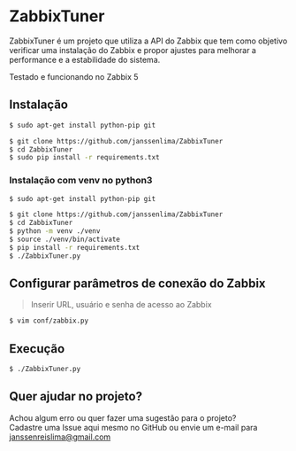 # ZabbixTuner

ZabbixTuner é um projeto que utiliza a API do Zabbix que tem como objetivo verificar uma instalação do Zabbix e propor ajustes para melhorar a performance e a estabilidade do sistema.

Testado e funcionando no Zabbix 5
## Instalação

```sh
$ sudo apt-get install python-pip git

$ git clone https://github.com/janssenlima/ZabbixTuner
$ cd ZabbixTuner
$ sudo pip install -r requirements.txt
```
### Instalação com venv no python3

```sh
$ sudo apt-get install python-pip git

$ git clone https://github.com/janssenlima/ZabbixTuner
$ cd ZabbixTuner
$ python -m venv ./venv
$ source ./venv/bin/activate
$ pip install -r requirements.txt
$ ./ZabbixTuner.py
```

## Configurar parâmetros de conexão do Zabbix

>Inserir URL, usuário e senha de acesso ao Zabbix

```sh
$ vim conf/zabbix.py
```

## Execução

```sh
$ ./ZabbixTuner.py
```

## Quer ajudar no projeto?
Achou algum erro ou quer fazer uma sugestão para o projeto? <br>
Cadastre uma Issue aqui mesmo no GitHub ou envie um e-mail para janssenreislima@gmail.com
